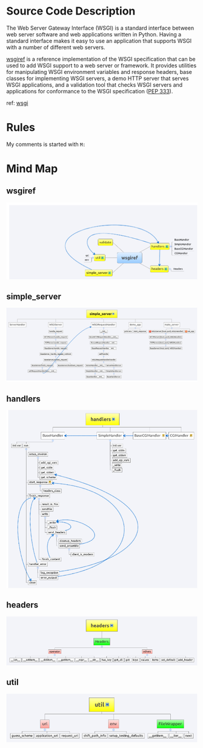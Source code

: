 
# Source Code Description

The Web Server Gateway Interface (WSGI) is a standard interface between web 
server software and web applications written in Python. Having a standard 
interface makes it easy to use an application that supports WSGI with a number 
of different web servers.

[wsgiref](http://docs.python.org/2/library/wsgiref.html) is a reference 
implementation of the WSGI specification that can be 
used to add WSGI support to a web server or framework. It provides utilities 
for manipulating WSGI environment variables and response headers, base classes 
for implementing WSGI servers, a demo HTTP server that serves WSGI applications,
and a validation tool that checks WSGI servers and applications for 
conformance to the WSGI specification 
([PEP 333](http://www.python.org/dev/peps/pep-0333/)).

ref: [wsgi](http://docs.python.org/2/library/wsgiref.html)


# Rules

My comments is started with `M:`


# Mind Map

## wsgiref

![wsgiref](xmind/wsgiref.bmp)

## simple_server

![simple_server](xmind/simple_server.bmp)

## handlers

![handlers](xmind/handlers.bmp)

## headers

![headers](xmind/headers.bmp)

## util

![util](xmind/util.bmp)
